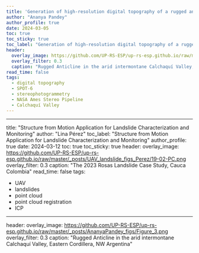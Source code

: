 ```yaml
---
title: 'Generation of high-resolution digital topography of a rugged anticline using SPOT-6 satellite images and the NASA Ames Stereo Pipeline'
author: "Ananya Pandey"
author_profile: true
date: 2024-03-05
toc: true
toc_sticky: true
toc_label: "Generation of high-resolution digital topography of a rugged anticline using SPOT-6 satellite images and the NASA Ames Stereo Pipeline"
header:
  overlay_image: https://github.com/UP-RS-ESP/up-rs-esp.github.io/raw/master/_posts/AnanyaPandey_figs/Figure_3.png 
  overlay_filter: 0.3
  caption: "Rugged Anticline in the arid intermontane Calchaquí Valley, Eastern Cordillera, NW Argentina"
read_time: false
tags:
  - digital topography
  - SPOT-6
  - stereophotogrammetry
  - NASA Ames Stereo Pipeline
  - Calchaquí Valley
---
```



---
title: "Structure from Motion Application for Landslide Characterization and Monitoring"
author: "Lina Pérez"
toc_label: "Structure from Motion Application for Landslide Characterization and Monitoring"
author_profile: true
date: 2024-03-12
toc: true
toc_sticky: true
header:
  overlay_image: https://github.com/UP-RS-ESP/up-rs-esp.github.io/raw/master/_posts/UAV_landslide_figs_Perez/19-02-PC.png
  overlay_filter: 0.3
  caption: "The 2023 Rosas Landslide Case Study, Cauca Colombia"
read_time: false
tags:
  - UAV
  - landslides
  - point cloud 
  - point cloud registration
  - ICP
---

header:
  overlay_image: https://github.com/UP-RS-ESP/up-rs-esp.github.io/raw/master/_posts/AnanyaPandey_figs/Figure_3.png 
  overlay_filter: 0.3
  caption: "Rugged Anticline in the arid intermontane Calchaquí Valley, Eastern Cordillera, NW Argentina"


